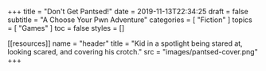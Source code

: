 +++
title = "Don't Get Pantsed!"
date = 2019-11-13T22:34:25
draft = false
subtitle = "A Choose Your Pwn Adventure"
categories = [ "Fiction" ]
topics = [ "Games" ]
toc = false
styles = []

[[resources]]
  name = "header"
  title = "Kid in a spotlight being stared at, looking scared, and covering his crotch."
  src = "images/pantsed-cover.png"
+++
